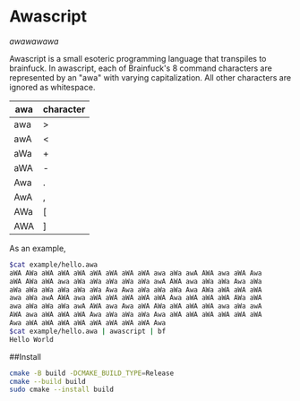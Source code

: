 Awascript
=========

*awawawawa*

Awascript is a small esoteric programming language that transpiles to brainfuck. In awascript, each of Brainfuck's 8 command characters are represented by an "awa" with varying capitalization. All other characters are ignored as whitespace.

|awa|character|
|---|---------|
|awa|        >|
|awA|        <|
|aWa|        +|
|aWA|        -|
|Awa|        .|
|AwA|        ,|
|AWa|        [|
|AWA|        ]|

As an example,

```sh
$cat example/hello.awa
aWA AWa aWA aWA aWA aWA aWA aWA aWA awa aWa awA AWA awa aWA Awa
aWA AWa aWA awa aWa aWa aWa aWa aWa awA AWA awa aWa aWa Awa aWa
aWa aWa aWa aWa aWa aWa Awa Awa aWa aWa aWa Awa AWa aWA aWA aWA
awa aWa awA AWA awa aWA aWA aWA aWA aWA Awa aWA aWA aWA AWa aWA
awa aWa aWa aWa awA AWA awa Awa aWA AWa aWA aWA aWA awa aWa awA
AWA awa aWA aWA aWA Awa aWa aWa aWa Awa aWA aWA aWA aWA aWA aWA
Awa aWA aWA aWA aWA aWA aWA aWA aWA Awa
$cat example/hello.awa | awascript | bf
Hello World
```

##Install
```sh
cmake -B build -DCMAKE_BUILD_TYPE=Release
cmake --build build
sudo cmake --install build
```

